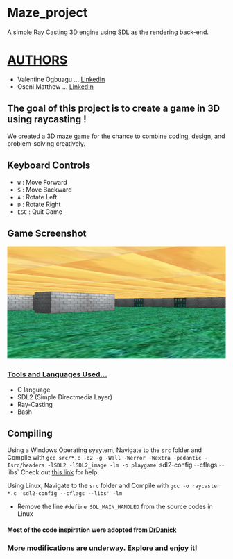 # Maze_project
A simple Ray Casting 3D engine using SDL as the rendering back-end.

# <u>AUTHORS</u>
- Valentine Ogbuagu ... [LinkedIn](http://www.linkedin.com/in/valentine-ogbuagu-79b977172)
- Oseni Matthew ... [LinkedIn](https://www.linkedin.com/in/oseni-matthew-025b4a283/) 

## The goal of this project is to create a game in 3D using raycasting !
We created a 3D maze game for the chance to combine coding, design, and problem-solving creatively.

## Keyboard Controls
- `W`   : Move Forward
- `S`   : Move Backward
- `A`   : Rotate Left 
- `D`   : Rotate Right 
- `ESC` : Quit Game

## Game Screenshot

![maze2](https://github.com/Osenimatthew/Rough_work/blob/master/images/maze2.png)

### <u>Tools and Languages Used...</u>
- C language
- SDL2 (Simple Directmedia Layer)
- Ray-Casting
- Bash

## Compiling
Using a Windows Operating sysytem, Navigate to the `src` folder and Compile with 
`gcc src/*.c -o2 -g -Wall -Werror -Wextra -pedantic -Isrc/headers -lSDL2 -lSDL2_image -lm -o playgame `sdl2-config --cflags --libs`
Check out [this link](https://www.matsson.com/prog/sdl2-mingw-w64-tutorial.php#:~:text=the%20gcc%20command.-,Step%202%3A%20Installing%20SDL2,library%20for%20Windows%20using%20MinGW.&text=After%20extracting%20the%20contents%20using,bit%20version%20of%20the%20library) for help.

Using Linux, Navigate to the `src` folder and Compile with
`gcc -o raycaster *.c 'sdl2-config --cflags --libs' -lm`
- Remove the line `#define SDL_MAIN_HANDLED` from the source codes in Linux

#### Most of the code inspiration were adopted from [DrDanick](https://github.com/drdanick)

### More modifications are underway. Explore and enjoy it!

